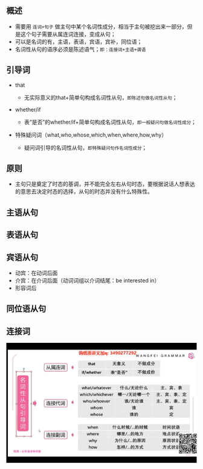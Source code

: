 ## 概述

* 需要用 `连词+句子` 做主句中某个名词性成分，相当于主句被挖出来一部分，但是这个句子需要从属连词连接，变成从句；
* 可以是名词的有，主语，表语，宾语，宾补，同位语；
* 名词性从句的语序必须是陈述语气；`即：连接词+主语+谓语`

## 引导词

* that
  - 无实际意义的that+简单句构成名词性从句，`即陈述句做名词性从句`；

* whether/if
  - 表“是否”的whether/if+简单句构成名词性从句，`即一般疑问句做名词性成分`；

* 特殊疑问词（what,who,whose,which,when,where,how,why）
  - 疑问词引导的名词性从句，`即特殊疑问句作名词性成分`；

## 原则

* 主句只是奠定了时态的基调，并不能完全左右从句时态，要根据说话人想表达的意思去决定时态的选择，从句的时态并没有什么特殊性。

## 主语从句

## 表语从句

## 宾语从句

* 动宾：在动词后面
* 介宾：在介词后面（动词词组以介词结尾：be interested in）
* 形容词后

## 同位语从句


## 连接词

![](../images/名词性从句/1.png)